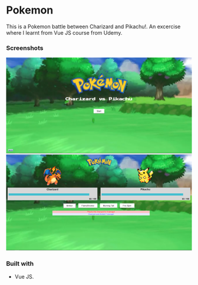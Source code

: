 # Pokemon

This is a Pokemon battle between Charizard and Pikachu!. An excercise where I learnt from Vue JS course from Udemy.


### Screenshots

![Screenshot 1](https://github.com/yazidrahimi7/Pokemon/blob/master/images/1.PNG)
![Screenshot 1](https://github.com/yazidrahimi7/Pokemon/blob/master/images/2.PNG)

### Built with

- Vue JS.
